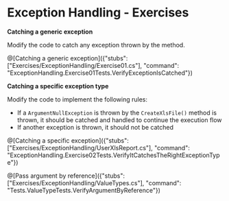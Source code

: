 # Exception Handling - Exercises

**Catching a generic exception**

Modify the code to catch any exception thrown by the method.

@[Catching a generic exception]({"stubs": ["Exercises/ExceptionHandling/Exercise01.cs"], "command": "ExceptionHandling.Exercise01Tests.VerifyExceptionIsCatched"})

**Catching a specific exception type** 

Modify the code to implement the following rules:

* If a `ArgumentNullException` is thrown by the `CreateXlsFile()` method is thrown, it should be catched and handled to continue the execution flow
* If another exception is thrown, it should not be catched

@[Catching a specific exception]({"stubs": ["Exercises/ExceptionHandling/UserXlsReport.cs"], "command": "ExceptionHandling.Exercise02Tests.VerifyItCatchesTheRightExceptionType"})

@[Pass argument by reference]({"stubs": ["Exercises/ExceptionHandling/ValueTypes.cs"], "command": "Tests.ValueTypeTests.VerifyArgumentByReference"})